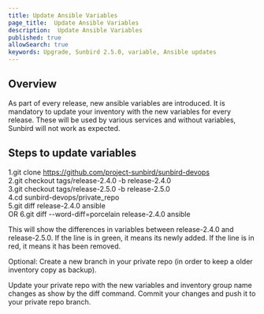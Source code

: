 ```yaml
---
title: Update Ansible Variables
page_title:  Update Ansible Variables
description:  Update Ansible Variables
published: true
allowSearch: true
keywords: Upgrade, Sunbird 2.5.0, variable, Ansible updates
---
```

## Overview
As part of every release, new ansible variables are introduced. It is mandatory to update your inventory with the new variables for every release. These will be used by various services and without variables, Sunbird will not work as expected.

## Steps to update variables

1.git clone https://github.com/project-sunbird/sunbird-devops  
2.git checkout tags/release-2.4.0 -b release-2.4.0  
3.git checkout tags/release-2.5.0 -b release-2.5.0  
4.cd sunbird-devops/private_repo  
5.git diff release-2.4.0 ansible  
    OR 
6.git diff --word-diff=porcelain release-2.4.0 ansible


This will show the differences in variables between release-2.4.0 and release-2.5.0. If the line is in green, it means its newly added. If the line is in red, it means it has been removed.

Optional: Create a new branch in your private repo (in order to keep a older inventory copy as backup).

Update your private repo with the new variables and inventory group name changes as show by the diff command. Commit your changes and push it to your private repo branch.
